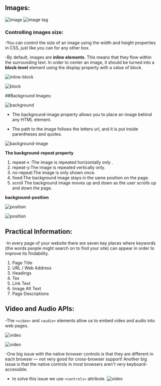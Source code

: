 ## Images:
![image](https://th.bing.com/th/id/OIP.W7pzwbeLI9XXsQNDJkI2igHaEo?pid=ImgDet&rs=1)
![image tag](https://th.bing.com/th/id/OIP.GA3n8wjBQwOzXCxalQyImgHaEP?pid=ImgDet&rs=1)

### Controlling images size:

-You can control the size of an image using the width and height properties in CSS, just like you can for any other box. 

-By default, images are **inline elements**. This means that they flow within the surrounding text. In order to center an image, it should be turned into a **block-level** element using the display
property with a value of block. 

![inline-block](https://th.bing.com/th/id/R.7d7787b9ef9899ee3c8d944e94b59a2f?rik=5bHH4dtNfTdC%2bQ&pid=ImgRaw)

![block](https://th.bing.com/th/id/R.742a5240793500422c393fd4390649f1?rik=sURkDu3v6Zb7OA&riu=http%3a%2f%2fblog.4psa.com%2fwp-content%2fuploads%2fdisplay2.png&ehk=5x9QFvdPuxfHDqJML4YqoiHJFs5jMgN9xj%2bbi3HnoPU%3d&risl=&pid=ImgRaw)

##Background Images:

![background](https://i.ytimg.com/vi/MT59UuvTO40/maxresdefault.jpg)

* The background-image property allows you to place an image behind any HTML element.

* The path to the image follows the letters url, and it is put inside parentheses and quotes.

![background-image](https://th.bing.com/th/id/R.7cb8c34d35231c670472068043cdebc3?rik=j00CxK%2foxXiehA&pid=ImgRaw)


**The background-repeat property**
1. repeat-x :The image is repeated horizontally only .
2. repeat-y:The image is repeated vertically only.
3. no-repeat:The image is only shown once.
4. fixed:The background image stays in the same position on the page.
5. scroll
The background image moves up and down as the user scrolls up and down the page.

**background-position**

![position](https://ishadeed.com/assets/multi-bg/css-bg-1.png)

![position](https://th.bing.com/th/id/OIP.QoHmVqcB0vU--dypc5iEywHaE0?pid=ImgDet&rs=1)


## Practical Information:

-In every page of your website there are seven key places where keywords (the words people might search on to find your site) can appear in order to improve its findability.
1. Page Title
2. URL / Web Address
3. Headings
4. Tex
5. Link Text
6. Image Alt Text
7. Page Descriptions

## Video and Audio APIs:
-The `<video>` and `<audio>` elements allow us to embed video and audio into web pages.


![video](https://www.wikitechy.com/step-by-step-html-tutorials/attributes/img/attributes-images/code-explanation-controls-attribute-in-html.png)


![video](https://i.ytimg.com/vi/BntO6Xb6IVM/hqdefault.jpg)

-One big issue with the native browser controls is that they are different in each browser — not very good for cross-browser support! Another big issue is that the native controls in most browsers aren't very keyboard-accessible.

* to solve this issue we use `<controls>` attribute.
![video](https://www.codegrepper.com/codeimages/html-video-autoplay.png)


